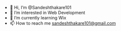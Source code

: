 - 👋 Hi, I’m @Sandeshthakare101
- 👀 I’m interested in Web Development
- 🌱 I’m currently learning Wix
- 📫 How to reach me sandeshthakare101@gmail.com

<!---
Sandeshthakare101/Sandeshthakare101 is a ✨ special ✨ repository because its `README.md` (this file) appears on your GitHub profile.
You can click the Preview link to take a look at your changes.
--->
